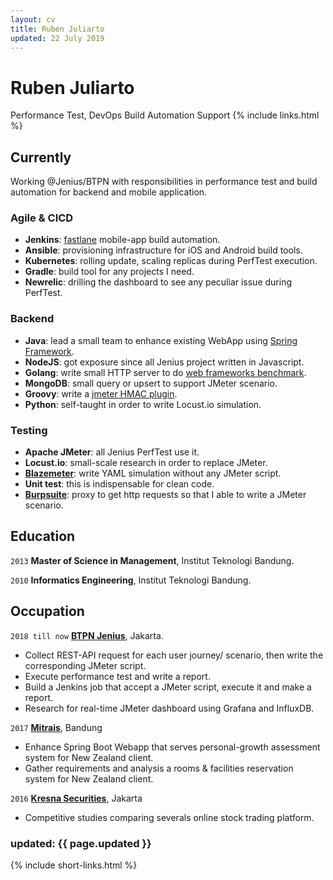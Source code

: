 ```yaml
---
layout: cv
title: Ruben Juliarto
updated: 22 July 2019
---
```

# Ruben Juliarto
Performance Test, DevOps Build Automation Support
{% include links.html %}



## Currently

Working @Jenius/BTPN with responsibilities in performance test and build automation for backend and mobile application.

### Agile & CICD

 - __Jenkins__: [fastlane](http://fastlane.tools) mobile-app build automation.
 - __Ansible__: provisioning infrastructure for iOS and Android build tools.
 - __Kubernetes__: rolling update, scaling replicas during PerfTest execution.
 - __Gradle__: build tool for any projects I need.
 - __Newrelic__: drilling the dashboard to see any peculiar issue during PerfTest.

### Backend

 - __Java__: lead a small team to enhance existing WebApp using [Spring Framework](http://springframework.org).
 - __NodeJS__: got exposure since all Jenius project written in Javascript.
 - __Golang__: write small HTTP server to do [web frameworks benchmark](http://github.com/rubenjoy/webapps-rave).
 - __MongoDB__: small query or upsert to support JMeter scenario.
 - __Groovy__: write a [jmeter HMAC plugin](http://github.com/rubenjoy/jmeter-hmac-plugin).
 - __Python__: self-taught in order to write Locust.io simulation.

### Testing

 - __Apache JMeter__: all Jenius PerfTest use it.
 - __Locust.io__: small-scale research in order to replace JMeter.
 - __[Blazemeter](http://gettaurus.org)__: write YAML simulation without any JMeter script.
 - __Unit test__: this is indispensable for clean code.
 - __[Burpsuite](http://portswigger.net/burp)__: proxy to get http requests so that I able to write a JMeter scenario.

## Education

`2013`
__Master of Science in Management__, Institut Teknologi Bandung.

`2010`
__Informatics Engineering__, Institut Teknologi Bandung.

## Occupation

`2018 till now`
__[BTPN Jenius](http://jenius.com)__, Jakarta.

- Collect REST-API request for each user journey/ scenario, then write the corresponding JMeter script.
- Execute performance test and write a report.
- Build a Jenkins job that accept a JMeter script, execute it and make a report.
- Research for real-time JMeter dashboard using Grafana and InfluxDB.

`2017`
__[Mitrais](http://mitrais.com)__, Bandung

- Enhance Spring Boot Webapp that serves personal-growth assessment system for New Zealand client.
- Gather requirements and analysis a rooms & facilities reservation system for New Zealand client.

`2016`
__[Kresna Securities](http://kresnasecurities.com)__, Jakarta

- Competitive studies comparing severals online stock trading platform.

### updated: {{ page.updated }}

{% include short-links.html %}